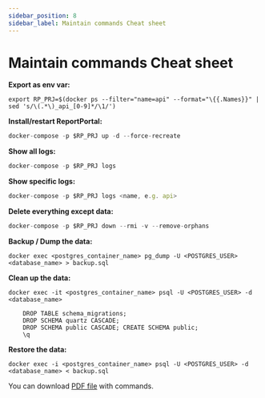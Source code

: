 ```yaml
---
sidebar_position: 8
sidebar_label: Maintain commands Cheat sheet
---
```


# Maintain commands Cheat sheet

**Export as env var:** 

```
export RP_PRJ=$(docker ps --filter="name=api" --format="\{{.Names}}" | sed 's/\(.*\)_api_[0-9]*/\1/')
```

**Install/restart ReportPortal:** 

```javascript
docker-compose -p $RP_PRJ up -d --force-recreate
```

**Show all logs:** 

```javascript
docker-compose -p $RP_PRJ logs
```

**Show specific logs:** 

```javascript
docker-compose -p $RP_PRJ logs <name, e.g. api>
```

**Delete everything except data:** 

```javascript
docker-compose -p $RP_PRJ down --rmi -v --remove-orphans
```

**Backup / Dump the data:** 

```
docker exec <postgres_container_name> pg_dump -U <POSTGRES_USER> <database_name> > backup.sql
```

**Clean up the data:** 

```
docker exec -it <postgres_container_name> psql -U <POSTGRES_USER> -d <database_name>
```

```
    DROP TABLE schema_migrations;
    DROP SCHEMA quartz CASCADE;
    DROP SCHEMA public CASCADE; CREATE SCHEMA public;
    \q
```

**Restore the data:** 

```
docker exec -i <postgres_container_name> psql -U <POSTGRES_USER> -d <database_name> < backup.sql
```


You can download [PDF file](./resources/CheatSheet.pdf) with commands.
